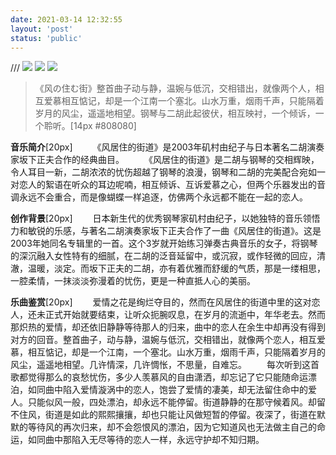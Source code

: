 ```yaml
---
date: 2021-03-14 12:32:55
layout: 'post'
status: 'public'
---
```

/// ![](https://cdn.pixabay.com/photo/2021/01/19/14/45/alley-5931413_1280.jpg)
![](https://cdn.pixabay.com/photo/2020/05/22/03/13/kyoto-5203582_1280.jpg)
![](http://)
<audio src="https://inz.oss-cn-beijing.aliyuncs.com/Audios/320kbit/%E9%A2%A8%E3%81%AE%E4%BD%8F%E3%82%80%E8%A1%97%20-%20%E7%A3%AF%E6%9D%91%E7%94%B1%E7%B4%80%E5%AD%90.mp3" autoplay></audio>

> 《风の住む街》整首曲子动与静，温婉与低沉，交相错出，就像两个人，相互爱慕相互惦记，却是一个江南一个塞北。山水万重，烟雨千声，只能隔着岁月的风尘，遥遥地相望。钢琴与二胡此起彼伏，相互映衬，一个倾诉，一个聆听。[14px #808080]

**音乐简介**[20px]
&emsp;&emsp;《风居住的街道》是2003年矶村由纪子与日本著名二胡演奏家坂下正夫合作的经典曲目。
&emsp;&emsp;《风居住的街道》是二胡与钢琴的交相辉映，令人耳目一新，二胡浓浓的忧伤超越了钢琴的浪漫，钢琴和二胡的完美配合宛如一对恋人的絮语在听众的耳边呢喃，相互倾诉、互诉爱慕之心，但两个乐器发出的音调永远不会重合，而是像蝴蝶一样追逐，仿佛两个永远都不能在一起的恋人。

**创作背景**[20px]
&emsp;&emsp;日本新生代的优秀钢琴家矶村由纪子，以她独特的音乐领悟力和敏锐的乐感，与著名二胡演奏家坂下正夫合作了一曲《风居住的街道》。这是2003年她同名专辑里的一首。这个3岁就开始练习弹奏古典音乐的女子，将钢琴的深沉融入女性特有的细腻，在二胡的泛音延留中，或沉寂，或作轻微的回应，清澈，温暖，淡定。而坂下正夫的二胡，亦有着优雅而舒缓的气质，那是一缕相思，一腔柔情，一抹淡淡弥漫着的忧伤，更是一种直抵人心的美丽。

**乐曲鉴赏**[20px]
&emsp;&emsp;爱情之花是绚烂夺目的，然而在风居住的街道中里的这对恋人，还未正式开始就要结束，让听众扼腕叹息，在岁月的流逝中，年华老去。然而那炽热的爱情，却还依旧静静等待那人的归来，曲中的恋人在余生中却再没有得到对方的回音。整首曲子，动与静，温婉与低沉，交相错出，就像两个恋人，相互爱慕，相互惦记，却是一个江南，一个塞北。山水万重，烟雨千声，只能隔着岁月的风尘，遥遥地相望。几许情深，几许惆怅，不思量，自难忘。
&emsp;&emsp;每次听到这首歌都觉得那么的哀愁忧伤，多少人羡慕风的自由潇洒，却忘记了它只能随命运漂泊，如同曲中陷入爱情漩涡中的恋人，饱尝了爱情的凄美，却无法留住命中的爱人。只能似风一般，四处漂泊，却永远不能停留。街道静静的在那守候着风。却留不住风，街道是如此的熙熙攘攘，却也只能让风做短暂的停留。夜深了，街道在默默的等待风的再次归来，却不会怨恨风的漂泊，因为它知道风也无法做主自己的命运，如同曲中那陷入无尽等待的恋人一样，永远守护却不知归期。
